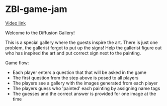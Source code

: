 # ZBI-game-jam

[Video link](https://youtu.be/dX2RPorHm2c)

Welcome to the Diffusion Gallery!

This is a special gallery where the guests inspire the art. There is just one problem, the gallerist forgot to put up the signs! Help the gallerist figure out who has inspired the art and put correct sign next to the painting.

Game flow:
* Each player enters a question that that will be asked in the game
* The first question from the step above is posed to all players
* The players see a gallery with the images generated from each player
* The players guess who 'painted' each painting by assigning name tags
* The guesses and the correct answer is provided for one image at the time
